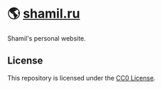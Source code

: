 # :earth_americas: [shamil.ru](https://shamil.ru)

Shamil's personal website.

## License

This repository is licensed under the [CC0 License](LICENSE).
